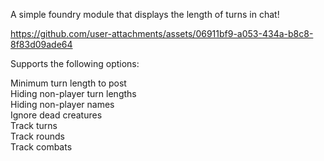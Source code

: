 A simple foundry module that displays the length of turns in chat!

https://github.com/user-attachments/assets/06911bf9-a053-434a-b8c8-8f83d09ade64

Supports the following options:

Minimum turn length to post  
Hiding non-player turn lengths  
Hiding non-player names  
Ignore dead creatures  
Track turns  
Track rounds  
Track combats  
